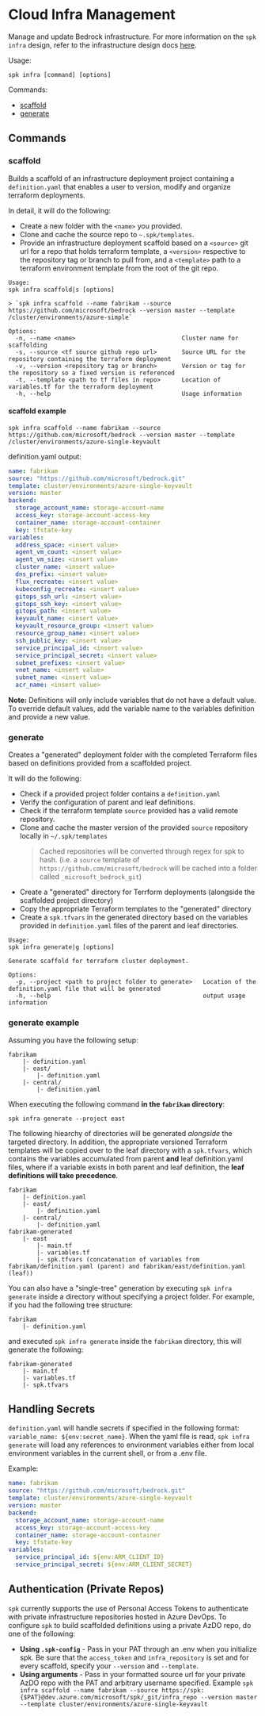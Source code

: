 # Cloud Infra Management

Manage and update Bedrock infrastructure. For more information on the
`spk infra` design, refer to the infrastructure design docs
[here](./infra/README.md).

Usage:

```
spk infra [command] [options]
```

Commands:

- [scaffold](#scaffold)
- [generate](#generate)

## Commands

### scaffold

Builds a scaffold of an infrastructure deployment project containing a
`definition.yaml` that enables a user to version, modify and organize terraform
deployments.

In detail, it will do the following:

- Create a new folder with the `<name>` you provided.
- Clone and cache the source repo to `~.spk/templates`.
- Provide an infrastructure deployment scaffold based on a `<source>` git url
  for a repo that holds terraform template, a `<version>` respective to the
  repository tag or branch to pull from, and a `<template>` path to a terraform
  environment template from the root of the git repo.

```
Usage:
spk infra scaffold|s [options]

> `spk infra scaffold --name fabrikam --source https://github.com/microsoft/bedrock --version master --template /cluster/environments/azure-simple`

Options:
  -n, --name <name>                              Cluster name for scaffolding
  -s, --source <tf source github repo url>       Source URL for the repository containing the terraform deployment
  -v, --version <repository tag or branch>       Version or tag for the repository so a fixed version is referenced
  -t, --template <path to tf files in repo>      Location of variables.tf for the terraform deployment
  -h, --help                                     Usage information
```

#### scaffold example

```
spk infra scaffold --name fabrikam --source https://github.com/microsoft/bedrock --version master --template /cluster/environments/azure-single-keyvault
```

definition.yaml output:

```yaml
name: fabrikam
source: "https://github.com/microsoft/bedrock.git"
template: cluster/environments/azure-single-keyvault
version: master
backend:
  storage_account_name: storage-account-name
  access_key: storage-account-access-key
  container_name: storage-account-container
  key: tfstate-key
variables:
  address_space: <insert value>
  agent_vm_count: <insert value>
  agent_vm_size: <insert value>
  cluster_name: <insert value>
  dns_prefix: <insert value>
  flux_recreate: <insert value>
  kubeconfig_recreate: <insert value>
  gitops_ssh_url: <insert value>
  gitops_ssh_key: <insert value>
  gitops_path: <insert value>
  keyvault_name: <insert value>
  keyvault_resource_group: <insert value>
  resource_group_name: <insert value>
  ssh_public_key: <insert value>
  service_principal_id: <insert value>
  service_principal_secret: <insert value>
  subnet_prefixes: <insert value>
  vnet_name: <insert value>
  subnet_name: <insert value>
  acr_name: <insert value>
```

**Note:** Definitions will only include variables that do not have a default
value. To override default values, add the variable name to the variables
definition and provide a new value.

### generate

Creates a "generated" deployment folder with the completed Terraform files based
on definitions provided from a scaffolded project.

It will do the following:

- Check if a provided project folder contains a `definition.yaml`
- Verify the configuration of parent and leaf definitions.
- Check if the terraform template `source` provided has a valid remote
  repository.
- Clone and cache the master version of the provided `source` repository locally
  in `~/.spk/templates`
  > Cached repositories will be converted through regex for spk to hash. (i.e. a
  > `source` template of `https://github.com/microsoft/bedrock` will be cached
  > into a folder called `_microsoft_bedrock_git`)
- Create a "generated" directory for Terrform deployments (alongside the
  scaffolded project directory)
- Copy the appropriate Terraform templates to the "generated" directory
- Create a `spk.tfvars` in the generated directory based on the variables
  provided in `definition.yaml` files of the parent and leaf directories.

```
Usage:
spk infra generate|g [options]

Generate scaffold for terraform cluster deployment.

Options:
  -p, --project <path to project folder to generate>   Location of the definition.yaml file that will be generated
  -h, --help                                           output usage information
```

### generate example

Assuming you have the following setup:

```
fabrikam
    |- definition.yaml
    |- east/
        |- definition.yaml
    |- central/
        |- definition.yaml
```

When executing the following command **in the `fabrikam` directory**:

```
spk infra generate --project east
```

The following hiearchy of directories will be generated _alongside_ the targeted
directory. In addition, the appropriate versioned Terraform templates will be
copied over to the leaf directory with a `spk.tfvars`, which contains the
variables accumulated from parent **and** leaf definition.yaml files, where if a
variable exists in both parent and leaf definition, the **leaf definitions will
take precedence**.

```
fabrikam
    |- definition.yaml
    |- east/
        |- definition.yaml
    |- central/
        |- definition.yaml
fabrikam-generated
    |- east
        |- main.tf
        |- variables.tf
        |- spk.tfvars (concatenation of variables from fabrikam/definition.yaml (parent) and fabrikam/east/definition.yaml (leaf))
```

You can also have a "single-tree" generation by executing `spk infra generate`
inside a directory without specifying a project folder. For example, if you had
the following tree structure:

```
fabrikam
    |- definition.yaml
```

and executed `spk infra generate` inside the `fabrikam` directory, this will
generate the following:

```
fabrikam-generated
    |- main.tf
    |- variables.tf
    |- spk.tfvars
```

## Handling Secrets

`definition.yaml` will handle secrets if specified in the following format:
`variable_name: ${env:secret_name}`. When the yaml file is read,
`spk infra generate` will load any references to environment variables either
from local environment variables in the current shell, or from a .env file.

Example:

```yaml
name: fabrikam
source: "https://github.com/microsoft/bedrock.git"
template: cluster/environments/azure-single-keyvault
version: master
backend:
  storage_account_name: storage-account-name
  access_key: storage-account-access-key
  container_name: storage-account-container
  key: tfstate-key
variables:
  service_principal_id: ${env:ARM_CLIENT_ID}
  service_principal_secret: ${env:ARM_CLIENT_SECRET}
```

## Authentication (Private Repos)

`spk` currently supports the use of Personal Access Tokens to authenticate with
private infrastructure repositories hosted in Azure DevOps. To configure `spk`
to build scaffolded definitions using a private AzDO repo, do one of the
following:

- **Using `.spk-config`** - Pass in your PAT through an .env when you initialize
  spk. Be sure that the `access_token` and `infra_repository` is set and for
  every scaffold, specify your `--version` and `--template`.
- **Using arguments** - Pass in your formatted source url for your private AzDO
  repo with the PAT and arbitrary username specified. Example
  `spk infra scaffold --name fabrikam --source https://spk:{$PAT}@dev.azure.com/microsoft/spk/_git/infra_repo --version master --template cluster/environments/azure-single-keyvault`
